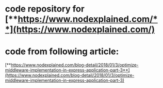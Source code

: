 # code repository for [**https://www.nodexplained.com/**](https://www.nodexplained.com/)
# code from following article:
[**https://www.nodexplained.com/blog-detail/2018/01/3/optimize-middleware-implementation-in-express-application-part-3**](https://www.nodexplained.com/blog-detail/2018/01/3/optimize-middleware-implementation-in-express-application-part-3)